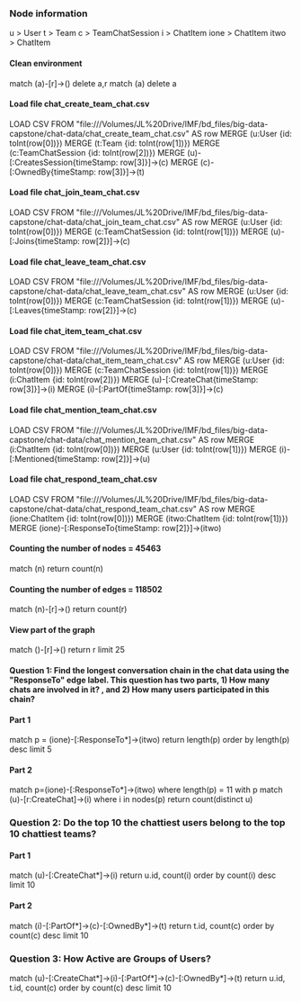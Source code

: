 ### Node information ###
u > User
t > Team
c > TeamChatSession
i > ChatItem
ione > ChatItem
itwo > ChatItem

#### Clean environment ####
match (a)-[r]->() delete a,r
match (a) delete a

#### Load file chat_create_team_chat.csv ####
LOAD CSV FROM "file:///Volumes/JL%20Drive/IMF/bd_files/big-data-capstone/chat-data/chat_create_team_chat.csv" AS row 
MERGE (u:User {id: toInt(row[0])}) 
MERGE (t:Team {id: toInt(row[1])}) 
MERGE (c:TeamChatSession {id: toInt(row[2])}) 
MERGE (u)-[:CreatesSession{timeStamp: row[3]}]->(c) 
MERGE (c)-[:OwnedBy{timeStamp: row[3]}]->(t)

#### Load file chat_join_team_chat.csv ####
LOAD CSV FROM "file:///Volumes/JL%20Drive/IMF/bd_files/big-data-capstone/chat-data/chat_join_team_chat.csv" AS row
MERGE (u:User {id: toInt(row[0])}) 
MERGE (c:TeamChatSession {id: toInt(row[1])}) 
MERGE (u)-[:Joins{timeStamp: row[2]}]->(c) 

#### Load file chat_leave_team_chat.csv ####
LOAD CSV FROM "file:///Volumes/JL%20Drive/IMF/bd_files/big-data-capstone/chat-data/chat_leave_team_chat.csv" AS row
MERGE (u:User {id: toInt(row[0])}) 
MERGE (c:TeamChatSession {id: toInt(row[1])}) 
MERGE (u)-[:Leaves{timeStamp: row[2]}]->(c) 

#### Load file chat_item_team_chat.csv ####
LOAD CSV FROM "file:///Volumes/JL%20Drive/IMF/bd_files/big-data-capstone/chat-data/chat_item_team_chat.csv" AS row
MERGE (u:User {id: toInt(row[0])}) 
MERGE (c:TeamChatSession {id: toInt(row[1])}) 
MERGE (i:ChatItem {id: toInt(row[2])})
MERGE (u)-[:CreateChat{timeStamp: row[3]}]->(i)
MERGE (i)-[:PartOf{timeStamp: row[3]}]->(c)


#### Load file chat_mention_team_chat.csv ####
LOAD CSV FROM "file:///Volumes/JL%20Drive/IMF/bd_files/big-data-capstone/chat-data/chat_mention_team_chat.csv" AS row
MERGE (i:ChatItem {id: toInt(row[0])}) 
MERGE (u:User {id: toInt(row[1])}) 
MERGE (i)-[:Mentioned{timeStamp: row[2]}]->(u)

#### Load file chat_respond_team_chat.csv ####
LOAD CSV FROM "file:///Volumes/JL%20Drive/IMF/bd_files/big-data-capstone/chat-data/chat_respond_team_chat.csv" AS row
MERGE (ione:ChatItem {id: toInt(row[0])}) 
MERGE (itwo:ChatItem {id: toInt(row[1])}) 
MERGE (ione)-[:ResponseTo{timeStamp: row[2]}]->(itwo)

#### Counting the number of nodes =  45463 ####
match (n) return count(n)

#### Counting the number of edges =  118502 ####
match (n)-[r]->() return count(r)

#### View part of the graph ####
match ()-[r]->() return r limit 25

#### Question 1: Find the longest conversation chain in the chat data using the "ResponseTo" edge label. This question has two parts, 1) How many chats are involved in it? , and 2) How many users participated in this chain? ####

#### Part 1 ####
match p = (ione)-[:ResponseTo*]->(itwo)
return length(p)
order by length(p) desc limit 5

#### Part 2 ####
match p=(ione)-[:ResponseTo*]->(itwo)
where length(p) = 11
with p
match (u)-[r:CreateChat]->(i)
where i in nodes(p)
return count(distinct u)

### Question 2: Do the top 10 the chattiest users belong to the top 10 chattiest teams? ###

#### Part 1 ####
match (u)-[:CreateChat*]->(i)
return u.id, count(i)
order by count(i) desc limit 10

#### Part 2 ####
match (i)-[:PartOf*]->(c)-[:OwnedBy*]->(t)
return t.id, count(c)
order by count(c) desc limit 10

### Question 3: How Active are Groups of Users? ###
match (u)-[:CreateChat*]->(i)-[:PartOf*]->(c)-[:OwnedBy*]->(t)
return u.id, t.id, count(c)
order by count(c) desc limit 10


